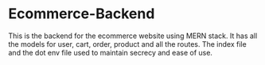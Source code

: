 # Ecommerce-Backend
This is the backend for the ecommerce website using MERN stack. It has all the models for user, cart, order, product and all the routes. The index file and the dot env file used to maintain secrecy and ease of use.
